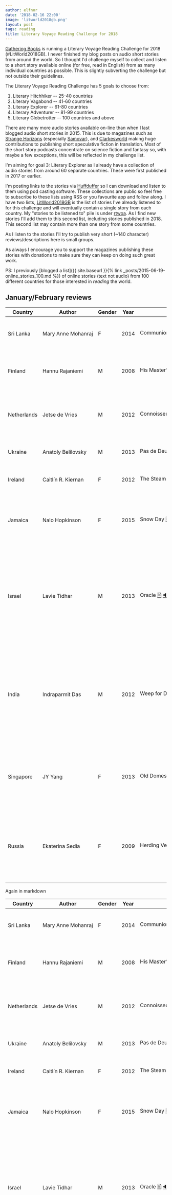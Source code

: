 ```yaml
---
author: elfnor
date: '2018-02-16 22:00'
image: 'litworld2018gb.png'
layout: post
tags: reading
title: Literary Voyage Reading Challenge for 2018
---
```


[Gathering Books](https://gatheringbooks.org/literary-voyage-around-the-world-reading-challenge-2018/) is running a Literary Voyage Reading Challenge for 2018 (\#LitWorld2018GB). I never finished my blog posts on audio short stories from around the world. So I thought I\'d challenge myself to collect and listen to a short story available online (for free, read in English) from as many individual countries as possible. This is slightly subverting the challenge but not outside their guidelines.

The Literary Voyage Reading Challenge has 5 goals to choose from:

1.  Literary Hitchhiker -- 25-40 countries
2.  Literary Vagabond -- 41-60 countries
3.  Literary Explorer -- 61-80 countries
4.  Literary Adventurer -- 81-99 countries
5.  Literary Globetrotter -- 100 countries and above

There are many more audio stories available on-line than when I last blogged audio short stories in 2015. This is due to magazines such as [Strange Horizons](http://strangehorizons.com/) (especially [Samovar](http://samovar.strangehorizons.com/)), and [Clarkesworld](http://clarkesworldmagazine.com/) making huge contributions to publishing short speculative fiction in translation. Most of the short story podcasts concentrate on science fiction and fantasy so, with maybe a few exceptions, this will be reflected in my challenge list.

I\'m aiming for goal 3: Literary Explorer as I already have a collection of audio stories from around 60 separate countries. These were first published in 2017 or earlier.

I\'m posting links to the stories via [Huffduffer](https://huffduffer.com) so I can download and listen to them using pod casting software. These collections are public so feel free to subscribe to these lists using RSS or you favourite app and follow along. I have two lists, [LitWorld2018GB](https://huffduffer.com/tags/litworld2018gb) is the list of stories I\'ve already listened to for this challenge and will eventually contain a single story from each country. My \"stories to be listened to\" pile is under [rtwoa](https://huffduffer.com/elfnor/tags/rtwoa). As I find new stories I\'ll add them to this second list, including stories published in 2018. This second list may contain more than one story from some countries.

As I listen to the stories I\'ll try to publish very short (~140 character) reviews/descriptions here is small groups.

As always I encourage you to support the magazines publishing these stories with donations to make sure they can keep on doing such great work.

PS: I previously [blogged a list]({{ site.baseurl }}{% link _posts/2015-06-19-online_stories_100.md %}) of online stories (text not audio) from 100 different countries for those interested in *reading* the world.

## January/February reviews

 <table>
<thead>
<tr>
<th>Country</th>
<th>Author</th>
<th>Gender</th>
<th>Year</th>
<th>Title</th>
<th>Comment</th>
</tr>
</thead>
<tbody>
<tr>
<td>Sri Lanka</td>
<td>Mary&#160;Anne&#160;Mohanraj</td>
<td>F</td>
<td>2014</td>
<td>Communion <a href="http://clarkesworldmagazine.com/audio_06_14b/">🖹</a> <a href="http://clarkesworldmagazine.com/podpress_trac/web/1071/0/clarkesworld_06_14_mohanraj.mp3">🔉</a></td>
<td>Humans and aliens share alien funeral customs</td>
</tr>
<tr>
<td>Finland</td>
<td>Hannu Rajaniemi</td>
<td>M</td>
<td>2008</td>
<td>His Master’s Voice <a href="http://escapepod.org/2009/12/03/ep227-his-masters-voice/">🖹</a> <a href="http://media.rawvoice.com/escapepod/p/media.libsyn.com/media/escapepod/EP227_HisMastersVoice.mp3">🔉</a></td>
<td>A dog and cat with augmented intelligence save their master</td>
</tr>
<tr>
<td>Netherlands</td>
<td>Jetse de Vries</td>
<td>M</td>
<td>2012</td>
<td>Connoisseurs&#160;of&#160;the&#160;Eccentric&#160;<a href="http://escapepod.org/2012/08/09/ep357-connoisseurs-of-the-eccentric/">🖹</a>&#160;<a href="http://traffic.libsyn.com/escapepod/EP357_ConnoisseursoftheEccentric.mp3">🔉</a></td>
<td>Aliens trade new technology for Earth's most spectacular failures</td>
</tr>
<tr>
<td>Ukraine</td>
<td>Anatoly Belilovsky</td>
<td>M</td>
<td>2013</td>
<td>Pas de Deux <a href="http://toastedcake.com/podcasts/TC139-pas-de-deux.mp3">🔉</a></td>
<td>Blowing things up for hidden motives</td>
</tr>
<tr>
<td>Ireland</td>
<td>Caitlín R. Kiernan</td>
<td>F</td>
<td>2012</td>
<td>The Steam Dancer (1896) <a href="http://www.lightspeedmagazine.com/fiction/the-steam-dancer-1896/">🖹</a> <a href="http://www.podtrac.com/pts/redirect.mp3/lightspeedmagazine.com/podcasts/podcast_the_steam_dancer_caitlin_r_kiernan.mp3">🔉</a></td>
<td>A steampunk cyborg lives to dance</td>
</tr>
<tr>
<td>Jamaica</td>
<td>Nalo Hopkinson</td>
<td>F</td>
<td>2015</td>
<td>Snow Day <a href="http://www.drabblecast.org/2015/03/18/drabblecast-352-snow-day/">🖹</a> <a href="http://media.blubrry.com/drabblecast/p/www.drabblecast.org/wp-content/uploads/2015/03/Drabblecast-352-Snow-Day.mp3">🔉</a></td>
<td>A talking raccoon and all the world are offered the stars. Would you accept?</td>
</tr>
<tr>
<td>Israel</td>
<td>Lavie Tidhar</td>
<td>M</td>
<td>2013</td>
<td>Oracle <a href="http://clarkesworldmagazine.com/tidhar_07_17_reprint/">🖹</a> <a href="http://clarkesworldmagazine.com/podpress_trac/web/1820/0/clarkesworld_07_17_tidhar.mp3">🔉</a></td>
<td>A women finds her purpose Joined to a vast network of AI computers. To understand this (?) see Tidhar's Central Station story cycle</td>
</tr>
<tr>
<td>India</td>
<td>Indraparmit Das</td>
<td>M</td>
<td>2012</td>
<td>Weep for Day <a href="http://clarkesworldmagazine.com/das_04_15_reprint/">🖹</a> <a href="http://clarkesworldmagazine.com/podpress_trac/web/1275/0/clarkesworld_04_15_das.mp3">🔉</a></td>
<td>Sister and brother, on a tidally locked planet during a genocidal war, respond to fear of the others. One becomes a scientist the other a soldier</td>
</tr>
<tr>
<td>Singapore</td>
<td>JY Yang</td>
<td>F</td>
<td>2013</td>
<td>Old Domes <a href="http://clarkesworldmagazine.com/yang_10_16_reprint/">🖹</a> <a href="http://clarkesworldmagazine.com/podpress_trac/web/1639/0/clarkesworld_10_16_yang.mp3">🔉</a></td>
<td>Guardians of old buildings fight a sympathetic Cullmaster armed only with a plastic sword</td>
</tr>
<tr>
<td>Russia</td>
<td>Ekaterina Sedia</td>
<td>F</td>
<td>2009</td>
<td>Herding Vegetable Sheep <a href="http://clarkesworldmagazine.com/sedia_03_09/">🖹</a> <a href="http://clarkesworldmagazine.com/podpress_trac/web/292/0/clarkesworld_03_09_sedia.mp3">🔉</a></td>
<td>A pilot helps her grand daughter in a country isolated by information control - bonus for NZ reference</td>
</tr>
</tbody>
</table>

Again in  markdown

| Country     | Author             | Gender | Year | Title                      | Comment |
|-------------|--------------------|--------|------|----------------------------|---------|
| Sri Lanka   | Mary&#160;Anne&#160;Mohanraj | F      | 2014 | Communion [🖹][txt_1] [🔉][mp3_1]   | Humans and aliens share alien funeral customs |
| Finland     | Hannu Rajaniemi    | M      | 2008 | His Master’s Voice [🖹][txt_2] [🔉][mp3_2] | A dog and cat with augmented intelligence save their master |
| Netherlands | Jetse de Vries     | M      | 2012 | Connoisseurs&#160;of&#160;the&#160;Eccentric&#160;[🖹][txt_3]&#160;[🔉][mp3_3] | Aliens trade new technology for Earth's most spectacular failures |
| Ukraine     | Anatoly Belilovsky | M      | 2013 | Pas de Deux [🔉][mp3_4] | Blowing things up for hidden motives   |               
| Ireland     | Caitlín R. Kiernan | F      | 2012 | The Steam Dancer (1896) [🖹][txt_5] [🔉][mp3_5] | A steampunk cyborg lives to dance |
| Jamaica     | Nalo Hopkinson     | F      | 2015 | Snow Day [🖹][txt_6] [🔉][mp3_6] | A talking raccoon and all the world are offered the stars. Would you accept? |
| Israel      | Lavie Tidhar       | M      | 2013 | Oracle [🖹][txt_7] [🔉][mp3_7]  | A women finds her purpose Joined to a vast network of AI computers. To understand this (?) see Tidhar's Central Station story cycle |
| India       | Indraparmit Das    | M      | 2012 | Weep for Day [🖹][txt_8] [🔉][mp3_8] | Sister and brother, on a tidally locked planet during a genocidal war, respond to fear of the others. One becomes a scientist the other a soldier |
| Singapore   | JY Yang      | F      | 2013 | Old Domes [🖹][txt_9] [🔉][mp3_9] | Guardians of old buildings fight a sympathetic Cullmaster armed only with a plastic sword  |
| Russia   | Ekaterina Sedia       | F      | 2009 | Herding Vegetable Sheep [🖹][txt_10] [🔉][mp3_10] | A pilot helps her grand daughter in a country isolated by information control - bonus for NZ reference  |


[txt_1]: <http://clarkesworldmagazine.com/audio_06_14b/>
[mp3_1]: <http://clarkesworldmagazine.com/podpress_trac/web/1071/0/clarkesworld_06_14_mohanraj.mp3>
[txt_2]: <http://escapepod.org/2009/12/03/ep227-his-masters-voice/>
[mp3_2]: <http://media.rawvoice.com/escapepod/p/media.libsyn.com/media/escapepod/EP227_HisMastersVoice.mp3>
[txt_3]: <http://escapepod.org/2012/08/09/ep357-connoisseurs-of-the-eccentric/>
[mp3_3]: <http://traffic.libsyn.com/escapepod/EP357_ConnoisseursoftheEccentric.mp3>
[mp3_4]: <http://toastedcake.com/podcasts/TC139-pas-de-deux.mp3>
[txt_5]: <http://www.lightspeedmagazine.com/fiction/the-steam-dancer-1896/>
[mp3_5]: <http://www.podtrac.com/pts/redirect.mp3/lightspeedmagazine.com/podcasts/podcast_the_steam_dancer_caitlin_r_kiernan.mp3>
[txt_6]: <http://www.drabblecast.org/2015/03/18/drabblecast-352-snow-day/>
[mp3_6]: <http://media.blubrry.com/drabblecast/p/www.drabblecast.org/wp-content/uploads/2015/03/Drabblecast-352-Snow-Day.mp3>
[txt_7]: <http://clarkesworldmagazine.com/tidhar_07_17_reprint/>
[mp3_7]: <http://clarkesworldmagazine.com/podpress_trac/web/1820/0/clarkesworld_07_17_tidhar.mp3>
[txt_8]: <http://clarkesworldmagazine.com/das_04_15_reprint/>
[mp3_8]: <http://clarkesworldmagazine.com/podpress_trac/web/1275/0/clarkesworld_04_15_das.mp3>
[txt_9]: <http://clarkesworldmagazine.com/yang_10_16_reprint/>
[mp3_9]: <http://clarkesworldmagazine.com/podpress_trac/web/1639/0/clarkesworld_10_16_yang.mp3>
[txt_10]: <http://clarkesworldmagazine.com/sedia_03_09/>
[mp3_10]: <http://clarkesworldmagazine.com/podpress_trac/web/292/0/clarkesworld_03_09_sedia.mp3>

------------------------------------------------------------------------

